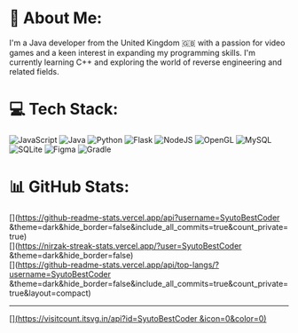 # 💫 About Me:
I'm a Java developer from the United Kingdom 🇬🇧 with a passion for video games and a keen interest in expanding my programming skills. I'm currently learning C++ and exploring the world of reverse engineering and related fields.


# 💻 Tech Stack:
![JavaScript](https://img.shields.io/badge/javascript-%23323330.svg?style=flat&logo=javascript&logoColor=%23F7DF1E) ![Java](https://img.shields.io/badge/java-%23ED8B00.svg?style=flat&logo=openjdk&logoColor=white) ![Python](https://img.shields.io/badge/python-3670A0?style=flat&logo=python&logoColor=ffdd54) ![Flask](https://img.shields.io/badge/flask-%23000.svg?style=flat&logo=flask&logoColor=white) ![NodeJS](https://img.shields.io/badge/node.js-6DA55F?style=flat&logo=node.js&logoColor=white) ![OpenGL](https://img.shields.io/badge/OpenGL-%23FFFFFF.svg?style=flat&logo=opengl) ![MySQL](https://img.shields.io/badge/mysql-4479A1.svg?style=flat&logo=mysql&logoColor=white) ![SQLite](https://img.shields.io/badge/sqlite-%2307405e.svg?style=flat&logo=sqlite&logoColor=white) ![Figma](https://img.shields.io/badge/figma-%23F24E1E.svg?style=flat&logo=figma&logoColor=white) ![Gradle](https://img.shields.io/badge/Gradle-02303A.svg?style=flat&logo=Gradle&logoColor=white)
# 📊 GitHub Stats:
[](https://github-readme-stats.vercel.app/api?username=SyutoBestCoder &theme=dark&hide_border=false&include_all_commits=true&count_private=true)<br/>
[](https://nirzak-streak-stats.vercel.app/?user=SyutoBestCoder &theme=dark&hide_border=false)<br/>
[](https://github-readme-stats.vercel.app/api/top-langs/?username=SyutoBestCoder &theme=dark&hide_border=false&include_all_commits=true&count_private=true&layout=compact)

---
[[](https://visitcount.itsvg.in/api?id=SyutoBestCoder &icon=0&color=0)](https://visitcount.itsvg.in)

<!-- Proudly created with GPRM ( https://gprm.itsvg.in ) -->
